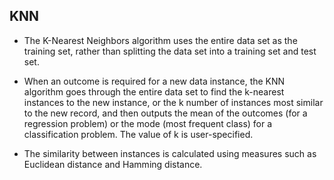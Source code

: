 ## KNN

- The K-Nearest Neighbors algorithm uses the entire data set as the training set, rather than splitting the data set into a training set and test set.

- When an outcome is required for a new data instance, the KNN algorithm goes through the entire data set to find the k-nearest instances to the new instance, or the k number of instances most similar to the new record, and then outputs the mean of the outcomes (for a regression problem) or the mode (most frequent class) for a classification problem. The value of k is user-specified.

- The similarity between instances is calculated using measures such as Euclidean distance and Hamming distance.